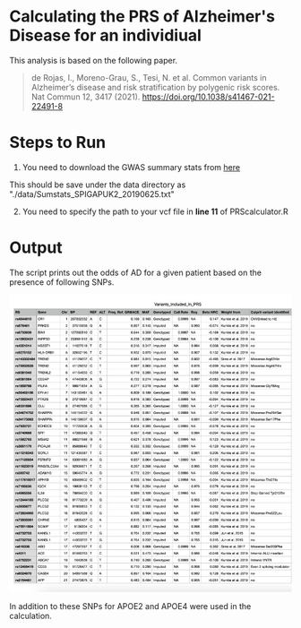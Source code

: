 # Calculating the PRS of Alzheimer's Disease for an individiual

This analysis is based on the following paper.

>de Rojas, I., Moreno-Grau, S., Tesi, N. et al. Common variants in Alzheimer’s disease and risk stratification by polygenic risk scores. Nat Commun 12, 3417 (2021). <https://doi.org/10.1038/s41467-021-22491-8>

# Steps to Run

1. You need to download the GWAS summary stats from [here](https://fundacioace-my.sharepoint.com/:u:/g/personal/iderojas_fundacioace_org/EaTwlPg9cRJHn7Kos4h39OUBaxajsjJHL_C110fC89bc8w?e=ZdcEUy)

This should be save under the data directory as "./data/Sumstats_SPIGAPUK2_20190625.txt"

2. You need to specify the path to your vcf file in **line 11** of PRScalculator.R

# Output

The script prints out the odds of AD for a given patient based on the presence of following SNPs.

![SNPs for PRS Calculation](https://github.com/deepmind11/PRS-Calculator-Alzheimers-Disease/blob/main/images/PRS_AD_GENES.png?raw=true)

In addition to these SNPs for APOE2 and APOE4 were used in the calculation.
